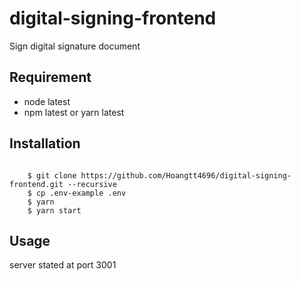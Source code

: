 # digital-signing-frontend

Sign digital signature document

## Requirement

- node latest
- npm latest or yarn latest

## Installation
```

    $ git clone https://github.com/Hoangtt4696/digital-signing-frontend.git --recursive
    $ cp .env-example .env
    $ yarn
    $ yarn start
```
## Usage
server stated at port 3001